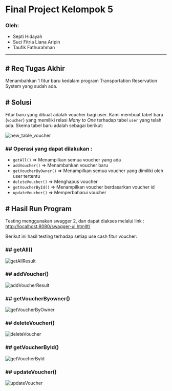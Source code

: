 # **Final Project Kelompok 5**

### Oleh:
- Septi Hidayah
- Suci Fitria Liana Aripin
- Taufik Fathurahman

---

## # Req Tugas Akhir
Menambahkan 1 fitur baru kedalam program Transportation Reservation System yang sudah ada.

## # Solusi
Fitur baru yang dibuat adalah voucher bagi user. Kami membuat tabel baru (```voucher```) yang memiliki relasi *Many to One* terhadap tabel ```user``` yang telah ada. Skema tabel baru adalah sebagai berikut:

![new_table_voucher](https://user-images.githubusercontent.com/38347258/210246200-48937c27-687b-4936-97c0-2721b66236f5.png)

### ## Operasi yang dapat dilakukan :
* ```getAll()``` => Menampilkan semua voucher yang ada
* ```addVoucher()``` => Menambahkan voucher baru
* ```getVoucherByOwner()``` => Menampilkan semua voucher yang dimiliki oleh user tertentu
* ```deleteVoucher()``` => Menghapus voucher
* ```getVoucherById()``` => Menampilkan voucher berdasarkan voucher id
* ```updateVoucher()``` => Memperbaharui voucher

## # Hasil Run Program
Testing menggunakan swagger 2, dan dapat diakses melalui link : [http://localhost:8080/swagger-ui.html#/](http://localhost:8080/swagger-ui.html#/)

Berikut ini hasil testing terhadap setiap use cash fitur voucher:

### ## getAll()
![getAllResult](https://user-images.githubusercontent.com/38347258/210255071-04e889d3-9a5d-413b-a02b-3ed228577859.png)

### ## addVoucher()
![addVoucherResult](https://user-images.githubusercontent.com/38347258/210255060-0f48eba2-c882-4ea2-9d48-f646730ee1a7.png)

### ## getVoucherByowner()
![getVoucherByOwner](https://user-images.githubusercontent.com/38347258/210255078-3b5b68a1-afd7-4d9b-ad72-81da993a36b1.png)

### ## deleteVoucher()
![deleteVoucher](https://user-images.githubusercontent.com/38347258/210255068-d07a1461-0f0b-41d8-99fc-2de2e4107bbb.png)

### ## getVoucherById()
![getVoucherById](https://user-images.githubusercontent.com/38347258/210255074-aad4c94c-4564-4441-aaff-679f6208040f.png)

### ## updateVoucher()
![updateVoucher](https://user-images.githubusercontent.com/38347258/210255082-02814eb1-aee0-4142-a237-d5cbed6e8afc.png)